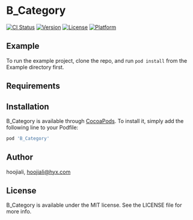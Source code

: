 # B_Category

[![CI Status](https://img.shields.io/travis/hoojiali/B_Category.svg?style=flat)](https://travis-ci.org/hoojiali/B_Category)
[![Version](https://img.shields.io/cocoapods/v/B_Category.svg?style=flat)](https://cocoapods.org/pods/B_Category)
[![License](https://img.shields.io/cocoapods/l/B_Category.svg?style=flat)](https://cocoapods.org/pods/B_Category)
[![Platform](https://img.shields.io/cocoapods/p/B_Category.svg?style=flat)](https://cocoapods.org/pods/B_Category)

## Example

To run the example project, clone the repo, and run `pod install` from the Example directory first.

## Requirements

## Installation

B_Category is available through [CocoaPods](https://cocoapods.org). To install
it, simply add the following line to your Podfile:

```ruby
pod 'B_Category'
```

## Author

hoojiali, hoojiali@hyx.com

## License

B_Category is available under the MIT license. See the LICENSE file for more info.
